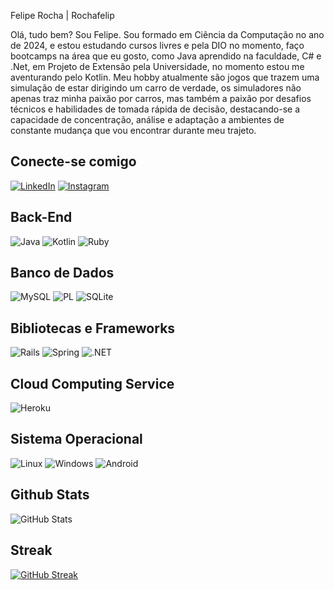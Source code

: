 
 Felipe Rocha | Rochafelip

Olá, tudo bem? Sou Felipe.
Sou formado em Ciência da Computação no ano de 2024, e estou estudando cursos livres e pela DIO no momento, faço bootcamps na área que eu gosto, como Java aprendido na faculdade, C# e .Net, em Projeto de Extensão pela Universidade, no momento estou me aventurando pelo Kotlin. 
Meu hobby atualmente são jogos que trazem uma simulação de estar dirigindo um carro de verdade, os simuladores não apenas traz minha paixão por carros, mas também a paixão por desafios técnicos e habilidades de tomada rápida de decisão, destacando-se a capacidade de concentração, análise e adaptação a ambientes de constante mudança que vou encontrar durante meu trajeto.


## Conecte-se comigo
[![LinkedIn](https://img.shields.io/badge/LinkedIn-2b0005?style=for-the-badge&logo=linkedin&logoColor=0E76A8)](https://www.linkedin.com/in/feliperochafrs/)
[![Instagram](https://img.shields.io/badge/Instagram-2b0005?style=for-the-badge&logo=instagram)](https://www.instagram.com/rochaf.r/)

## Back-End

![Java](https://img.shields.io/badge/java-%23ED8B00.svg?style=for-the-badge&logo=openjdk&logoColor=white)
![Kotlin](https://img.shields.io/badge/Kotlin-0095D5?&style=for-the-badge&logo=kotlin&logoColor=white)
![Ruby](https://img.shields.io/badge/Ruby-CC342D?style=for-the-badge&logo=ruby&logoColor=white)

## Banco de Dados

![MySQL](https://img.shields.io/badge/MySQL-00000F?style=for-the-badge&logo=mysql&logoColor=white)
![PL](https://img.shields.io/badge/PL%2FSQL-FFFFFF?style=for-the-badge&logo=oracle&logoColor=FF0000&labelColor=FFFFFF&color=FF0000)
![SQLite](https://img.shields.io/badge/SQLite-000?style=for-the-badge&logo=sqlite&logoColor=07405E)

## Bibliotecas e Frameworks

![Rails](https://img.shields.io/badge/rails-%23CC0000.svg?style=for-the-badge&logo=ruby-on-rails&logoColor=white)
![Spring](https://img.shields.io/badge/spring-%236DB33F.svg?style=for-the-badge&logo=spring&logoColor=white)
![.NET](https://img.shields.io/badge/.NET-5C2D91?style=for-the-badge&logo=.net&logoColor=white)

## Cloud Computing Service

![Heroku](https://img.shields.io/badge/heroku-%23430098.svg?style=for-the-badge&logo=heroku&logoColor=white)

## Sistema Operacional

 ![Linux](https://img.shields.io/badge/Linux-000?style=for-the-badge&logo=linux&logoColor=FCC624)
 ![Windows](https://img.shields.io/badge/Windows-000?style=for-the-badge&logo=windows&logoColor=2CA5E0)
 ![Android](https://img.shields.io/badge/Android-3DDC84?style=for-the-badge&logo=android&logoColor=white)

## Github Stats

![GitHub Stats](https://github-readme-stats.vercel.app/api?username=Rochafelip&theme=transparent&bg_color=000&border_color=30A3DC&show_icons=true&icon_color=30A3DC&title_color=E94D5F&text_color=FFF)

## Streak

[![GitHub Streak](https://streak-stats.demolab.com/?user=Rochafelip&theme=bear&background=000&border=30A3DC&dates=FFF)](https://git.io/streak-stats)

